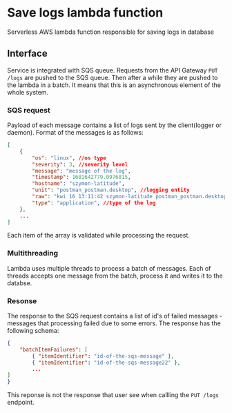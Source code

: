 # Save logs lambda function

Serverless AWS lambda function responsible for saving logs in database


## Interface
Service is integrated with SQS queue.
Requests from the API Gateway `PUT /logs` are pushed to the SQS queue. Then after a while they are pushed to the lambda in a batch. It means that this is an asynchronous element of the whole system.


### SQS request
Payload of each message contains a list of logs sent by the client(logger or daemon). Format of the messages is as follows:
```json
[
    {
        "os": "linux", //os type
        "severity": 3, //severity level
        "message": "message of the log",
        "timestamp": 1681642779.0976815,
        "hostname": "szymon-latitude",
        "unit": "postman_postman.desktop", //logging entity
        "raw": "kwi 16 13:11:42 szymon-latitude postman_postman.desktop[9226]: Fontconfig error: \"/etc/fonts/conf.d/80-delicious.conf\", line 6: invalid attribute 'version'", //raw log data
        "type": "application", //type of the log
    },
    ...
]

```
Each item of the array is validated while processing the request.


### Multithreading
Lambda uses multiple threads to process a batch of messages. Each of threads accepts one message from the batch, process it and writes it to the databse.


### Resonse
The response to the SQS request contains a list of id's of failed messages - messages that processing failed due to some errors.
The response has the following schema:
```json
{
    "batchItemFailures": [
        { "itemIdentifier": "id-of-the-sqs-message" },
        { "itemIdentifier": "id-of-the-sqs-message22" },
        ...
]
}
```
This reponse is not the response that user see when callling the `PUT /logs` endpoint. 